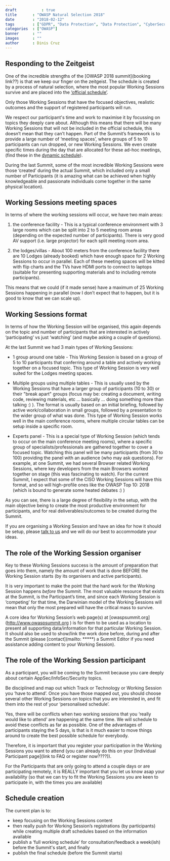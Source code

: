 ```yaml
---
draft		    : true
title       : "OWASP Natural Selection 2018"
date        : "2018-02-12"
tags        : ["GDPR", "Data Protection", "Data Protection", "CyberSecurity"]
categories  : ["OWASP"]
banner      : ""
images      : ""
author      : Dinis Cruz
---
```


## Responding to the Zeitgeist

One of the incredible strengths of the [OWASP 2018 summit](booking link??) is that we keep our finger on the zeitgeist. The schedule is created by a process of natural selection, where the most popular Working Sessions survive and are placed into the [‘official schedule’](link?).

Only those Working Sessions that have the focused objectives, realistic outcomes and the support of registered participants will run.

We respect our participant's time and work to maximise it by focussing on topics they deeply care about. Although this means that there will be many Working Sessions that will not be included in the official schedule, this doesn’t mean that they can’t happen. Part of the Summit’s framework is to provide a large number of ‘meeting spaces’, where groups of 5 to 10 participants can run dropped, or new Working Sessions. We even create specific times during the day that are allocated for these ad-hoc meetings, (find these in the [dynamic schedule](link)).

During the last Summit, some of the most incredible Working Sessions were those ‘created’ during the actual Summit, which included only a small number of Participants (it is amazing what can be achieved when highly knowledgeable and passionate individuals come together in the same physical location).

## Working Sessions meeting spaces

In terms of where the working sessions will occur, we have two main areas:

1) the conference facility - This is a typical conference environment with 3 large rooms which can be split into 2 to 5 meeting room areas (depending on the expected number of participants). There is very good AV support (i.e. large projector) for each split meeting room area.

2) the lodges/villas - About 100 meters from the conference facility there are 10 Lodges (already booked) which have enough space for 2 Working Sessions to occur in parallel. Each of these meeting spaces will be kitted with flip charts and the TVs have HDMI ports to connect to laptops (suitable for presenting supporting materials and to including remote participants).

This means that we could (if it made sense) have a maximum of 25 Working Sessions happening in parallel (now I don’t expect that to happen, but it is good to know that we can scale up).

## Working Sessions format

In terms of how the Working Session will be organised, this again depends on the topic and number of participants that are interested in actively ‘participating’ vs just ‘watching’ (and maybe asking a couple of questions).

At the last Summit we had 3 main types of Working Sessions:

- 1 group around one table - This Working Session is based on a group of 5 to 10 participants that conferring around a table and actively working together on a focused topic. This type of Working Session is very well suited for the Lodges meeting spaces.

- Multiple groups using multiple tables - This is usually used by the Working Sessions that have a larger group of participants (10 to 30) or their "break apart" groups (focus may be: creating a document, writing code, reviewing materials, etc … basically … doing something more than talking :) ). The format is usually based on an initial briefing, followed by active work/collaboration in small groups, followed by a presentation to the wider group of what was done. This type of Working Session works well in the main conference rooms, where multiple circular tables can be setup inside a specific room.

- Experts panel - This is a special type of Working Session (which tends to occur on the main conference meeting rooms), where a specific group of specialists/professionals are gathered together to cover a focused topic. Watching this panel will be many participants (from 30 to 100) providing the panel with an audience (who may ask questions). For example, at one Summit, we had several Browser related Working Sessions, where key developers from the main Browsers worked together on stage (this was fascinating to watch). For the current Summit, I expect that some of the CISO Working Sessions will have this format, and so will high-profile ones like the OWASP Top 10: 2018 (which is bound to generate some heated debates :) )

As you can see, there is a large degree of flexibility in the setup, with the main objective being to create the most productive environment for participants, and for real deliverables/outcomes to be created during the Summit.

If you are organising a Working Session and have an idea for how it should be setup, please [talk to us](mailto:****) and we will do our best to accommodate your ideas.

## The role of the Working Session organiser

Key to these Working Sessions success is the amount of preparation that goes into them, namely the amount of work that is done BEFORE the Working Session starts (by its organisers and active participants).

It is very important to make the point that the hard work for the Working Session happens _before_ the Summit. The most valuable resource that exists at the Summit, is the Participant’s time, and since each Working Session is ‘competing’ for that time, the Darwinian model of the Working Sessions will mean that only the most prepared will have the critical mass to survive.

A core idea for Working Session’s web page(s) at [owaspsummit.org](http://www.owaspsummit.org <!--- check link is valid--> ) is for them to be used as a location to present all supporting data/information for that particular Working Session. It should also be used to show/link the work done before, during and after the Summit (please [contact](mailto: *****) a Summit Editor if you need assistance adding content to your Working Session).

## The role of the Working Session participant

As a participant, you will be coming to the Summit because you care deeply about certain AppSec/InfoSec/Security topics.

Be disciplined and map out which Track or Technology or Working Session you ‘have to attend’. Once you have those mapped out, you should choose several other Working Sessions on topics that you are interested in, and fit them into the rest of your ‘personalised schedule’.

Yes, there will be conflicts when two working sessions that you ‘really would like to attend’ are happening at the same time. We will schedule to avoid these conflicts as far as possible. One of the advantages of participants staying the 5 days, is that is it much easier to move things around to create the best possible schedule for everybody.

Therefore, it is important that you register your participation in the Working Sessions you want to attend (you can already do this on your [Individual Participant page](link to FAQ or register now????)).

For the Participants that are only going to attend a couple days or are participating remotely, it is REALLY important that you let us know asap your availability (so that we can try to fit the Working Sessions you are keen to participate in, with the times you are available)

## Schedule creation

The current plan is to:

- keep focusing on the Working Sessions content 
- then really push for Working Session’s registrations (by participants) while creating multiple draft schedules based on the information available
- publish a ‘full working schedule’ for consultation/feedback a week(ish) before the Summit's start, and finally
- publish the final schedule (before the Summit starts)
